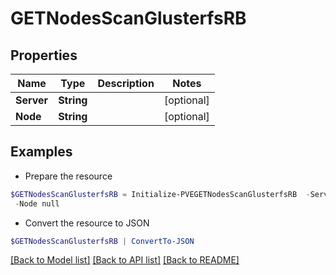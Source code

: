 # GETNodesScanGlusterfsRB
## Properties

Name | Type | Description | Notes
------------ | ------------- | ------------- | -------------
**Server** | **String** |  | [optional] 
**Node** | **String** |  | [optional] 

## Examples

- Prepare the resource
```powershell
$GETNodesScanGlusterfsRB = Initialize-PVEGETNodesScanGlusterfsRB  -Server null `
 -Node null
```

- Convert the resource to JSON
```powershell
$GETNodesScanGlusterfsRB | ConvertTo-JSON
```

[[Back to Model list]](../README.md#documentation-for-models) [[Back to API list]](../README.md#documentation-for-api-endpoints) [[Back to README]](../README.md)

